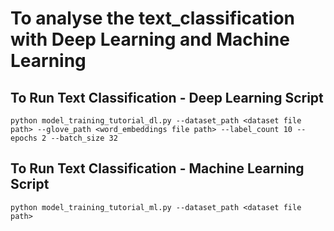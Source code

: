 # To analyse the text_classification with Deep Learning and Machine Learning

## To Run Text Classification - Deep Learning Script
```python model_training_tutorial_dl.py --dataset_path <dataset file path> --glove_path <word_embeddings file path> --label_count 10 --epochs 2 --batch_size 32```

## To Run Text Classification - Machine Learning Script
```python model_training_tutorial_ml.py --dataset_path <dataset file path>```